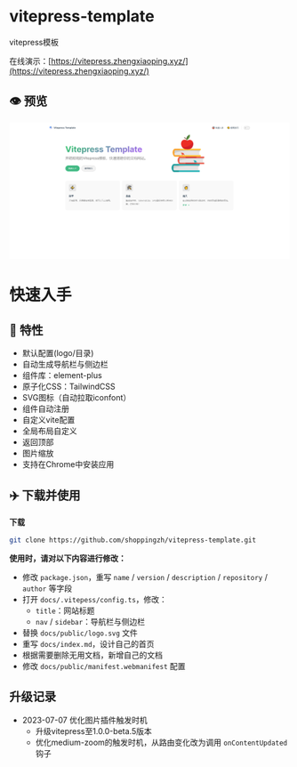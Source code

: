 # vitepress-template

vitepress模板

在线演示：[https://vitepress.zhengxiaoping.xyz/](https://vitepress.zhengxiaoping.xyz/)

## 👁️ 预览

![](./preview.png)
# 快速入手

## 🚀 特性

- 默认配置(logo/目录)
- 自动生成导航栏与侧边栏
- 组件库：element-plus
- 原子化CSS：TailwindCSS
- SVG图标（自动拉取iconfont）
- 组件自动注册
- 自定义vite配置
- 全局布局自定义
- 返回顶部
- 图片缩放
- 支持在Chrome中安装应用

## ✈️ 下载并使用

**下载**

```bash
git clone https://github.com/shoppingzh/vitepress-template.git
```

**使用时，请对以下内容进行修改：**

- 修改 `package.json`，重写 `name` / `version` / `description` / `repository` / `author` 等字段
- 打开 `docs/.vitepess/config.ts`，修改：
  - `title`：网站标题
  - `nav` / `sidebar`：导航栏与侧边栏
- 替换 `docs/public/logo.svg` 文件
- 重写 `docs/index.md`，设计自己的首页
- 根据需要删除无用文档，新增自己的文档
- 修改 `docs/public/manifest.webmanifest` 配置

## 升级记录

- 2023-07-07 优化图片插件触发时机
  - 升级vitepress至1.0.0-beta.5版本
  - 优化medium-zoom的触发时机，从路由变化改为调用 `onContentUpdated` 钩子
